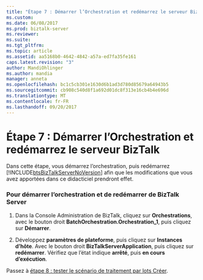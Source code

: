 ```yaml
---
title: "Étape 7 : Démarrer l’Orchestration et redémarrez le serveur BizTalk | Documents Microsoft"
ms.custom: 
ms.date: 06/08/2017
ms.prod: biztalk-server
ms.reviewer: 
ms.suite: 
ms.tgt_pltfrm: 
ms.topic: article
ms.assetid: aa5168b0-4642-4842-a57a-ed7fa35fe161
caps.latest.revision: "3"
author: MandiOhlinger
ms.author: mandia
manager: anneta
ms.openlocfilehash: bc1c5cb301e1630d6b1ad3d780d85679a64943b5
ms.sourcegitcommit: cb908c540d8f1a692d01dc8f313e16cb4b4e696d
ms.translationtype: MT
ms.contentlocale: fr-FR
ms.lasthandoff: 09/20/2017
---
```

# <a name="step-7-start-the-orchestration-and-restart-biztalk-server"></a>Étape 7 : Démarrer l’Orchestration et redémarrez le serveur BizTalk
Dans cette étape, vous démarrez l’orchestration, puis redémarrez [!INCLUDE[btsBizTalkServerNoVersion](../../includes/btsbiztalkservernoversion-md.md)] afin que les modifications que vous avez apportées dans ce didacticiel prendront effet.  
  
### <a name="to-start-the-orchestration-and-restart-biztalk-server"></a>Pour démarrer l’orchestration et de redémarrer de BizTalk Server  
  
1.  Dans la Console Administration de BizTalk, cliquez sur **Orchestrations**, avec le bouton droit **BatchOrchestration.Orchestration_1**, puis cliquez sur **Démarrer**.  
  
2.  Développez **paramètres de plateforme**, puis cliquez sur **Instances d’hôte**. Avec le bouton droit **BizTalkServerApplication**, puis cliquez sur **redémarrer**. Vérifiez que l’état indique **arrêté**, puis **en cours d’exécution**.  
  
 Passez à [étape 8 : tester le scénario de traitement par lots Créer](../../adapters-and-accelerators/accelerator-hl7/step-8-test-the-create-batch-scenario.md).
